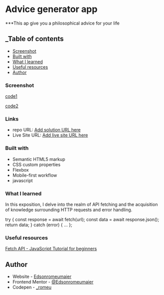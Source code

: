 # Advice generator app

 ***This ap give you a philosophical advice for your life


## _Table of contents
  
  - [Screenshot](#screenshot)
  - [Built with](#built-with)
  - [What I learned](#what-i-learned)
   - [Useful resources](#useful-resources)
- [Author](#author)



### Screenshot

[code1](./screenshot/code1.png)

[code2](./screenshot/code2.png)

### Links

- repo URL: [Add solution URL here]([https://your-solution-url.com](https://github.com/Edsonromeumaier/Advice-generator-app))
- Live Site URL: [Add live site URL here]([https://your-live-site-url.com](https://advice-generator-app-alpha-nine.vercel.app/))



### Built with

- Semantic HTML5 markup
- CSS custom properties
- Flexbox
- Mobile-first workflow
- javascript

### What I learned

In this exposition, I delve into the realm of API fetching and the acquisition of knowledge surrounding HTTP requests and error handling.


 try {
        const response = await fetch(url);
        const data = await response.json();
        return data;
    } catch (error) {
        ...
         };

### Useful resources

[Fetch API - JavaScript Tutorial for beginners](https://www.youtube.com/watch?v=ubw2hdQIl4E) 


## Author

- Website - [Edsonromeumaier](https://www.your-site.com)
- Frontend Mentor - [@Edsonromeumaier](https://www.frontendmentor.io/profile/Edsonromeumaier)
- Codepen - [_romeu](https://codepen.io/_romeu)



